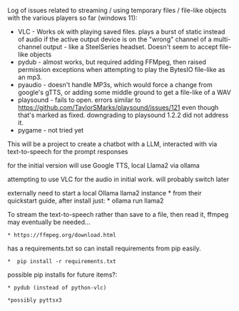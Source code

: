 Log of issues related to streaming / using temporary files / file-like objects with the various players so far (windows 11):

   * VLC - Works ok with playing saved files. plays a burst of static instead of audio if the active output device is on the "wrong" channel of a multi-channel output - like a SteelSeries headset. Doesn't seem to accept file-like objects
   * pydub - almost works, but required adding FFMpeg, then raised permission exceptions when attempting to play the BytesIO file-like as an mp3.
   * pyaudio - doesn't handle MP3s, which would force a change from google's gTTS, or adding some middle ground to get a file-like of a WAV
   * playsound - fails to open. errors similar to https://github.com/TaylorSMarks/playsound/issues/121 even though that's marked as fixed. downgrading to playsound 1.2.2 did not address it.
   * pygame - not tried yet




This will be a project to create a chatbot with a LLM, interacted with via text-to-speech for the prompt responses

for the initial version will use Google TTS, local Llama2 via ollama

attempting to use VLC for the audio in initial work. will probably switch later


externally need to start a local Ollama llama2 instance
    * from their quickstart guide, after install just:
    * ollama run llama2 

To stream the text-to-speech rather than save to a file, then read it, ffmpeg may eventually be needed...

    * https://ffmpeg.org/download.html


has a requirements.txt so can install requirements from pip easily.

    *  pip install -r requirements.txt

possible pip installs for future items?:
    
    * pydub (instead of python-vlc)
    
    *possibly pyttsx3
